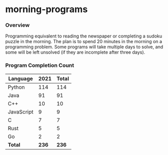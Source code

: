 # morning-programs

### Overview

Programming equivalent to reading the newspaper or completing a sudoku puzzle in the morning.  The plan is to spend 20 
minutes in the morning on a programming problem.  Some programs will take multiple days to solve, and some will be left 
unsolved (if they are incomplete after three days).

### Program Completion Count

| Language     | 2021    | Total   |
|--------------|---------|---------|
| Python       | 114     | 114     |
| Java         | 91      | 91      |
| C++          | 10      | 10      |
| JavaScript   | 9       | 9       |
| C            | 7       | 7       |
| Rust         | 5       | 5       |
| Go           | 2       | 2       |
| **Total**    | **236** | **236** |
